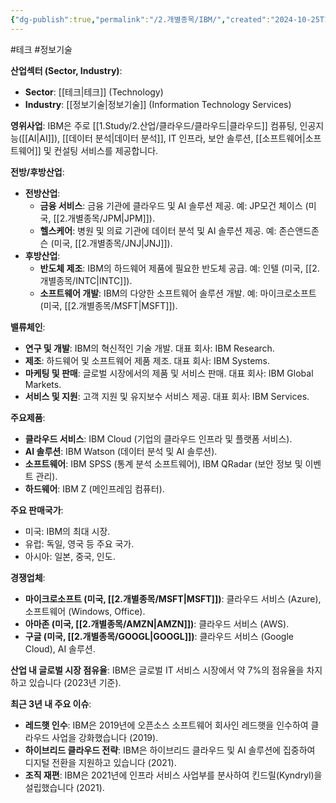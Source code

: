 ```yaml
---
{"dg-publish":true,"permalink":"/2.개별종목/IBM/","created":"2024-10-25T13:42:20.498+09:00","updated":"2025-07-29T21:37:04.752+09:00"}
---
```


#테크 #정보기술

**산업섹터 (Sector, Industry)**:

- **Sector**: [[테크\|테크]] (Technology)
- **Industry**: [[정보기술\|정보기술]] (Information Technology Services)

**영위사업**: IBM은 주로 [[1.Study/2.산업/클라우드/클라우드\|클라우드]] 컴퓨팅, 인공지능([[AI\|AI]]), [[데이터 분석\|데이터 분석]], IT 인프라, 보안 솔루션, [[소프트웨어\|소프트웨어]] 및 컨설팅 서비스를 제공합니다.

**전방/후방산업**:

- **전방산업**:
    - **금융 서비스**: 금융 기관에 클라우드 및 AI 솔루션 제공. 예: JP모건 체이스 (미국, [[2.개별종목/JPM\|JPM]]).
    - **헬스케어**: 병원 및 의료 기관에 데이터 분석 및 AI 솔루션 제공. 예: 존슨앤드존슨 (미국, [[2.개별종목/JNJ\|JNJ]]).
- **후방산업**:
    - **반도체 제조**: IBM의 하드웨어 제품에 필요한 반도체 공급. 예: 인텔 (미국, [[2.개별종목/INTC\|INTC]]).
    - **소프트웨어 개발**: IBM의 다양한 소프트웨어 솔루션 개발. 예: 마이크로소프트 (미국, [[2.개별종목/MSFT\|MSFT]]).

**밸류체인**:

- **연구 및 개발**: IBM의 혁신적인 기술 개발. 대표 회사: IBM Research.
- **제조**: 하드웨어 및 소프트웨어 제품 제조. 대표 회사: IBM Systems.
- **마케팅 및 판매**: 글로벌 시장에서의 제품 및 서비스 판매. 대표 회사: IBM Global Markets.
- **서비스 및 지원**: 고객 지원 및 유지보수 서비스 제공. 대표 회사: IBM Services.

**주요제품**:

- **클라우드 서비스**: IBM Cloud (기업의 클라우드 인프라 및 플랫폼 서비스).
- **AI 솔루션**: IBM Watson (데이터 분석 및 AI 솔루션).
- **소프트웨어**: IBM SPSS (통계 분석 소프트웨어), IBM QRadar (보안 정보 및 이벤트 관리).
- **하드웨어**: IBM Z (메인프레임 컴퓨터).

**주요 판매국가**:

- 미국: IBM의 최대 시장.
- 유럽: 독일, 영국 등 주요 국가.
- 아시아: 일본, 중국, 인도.

**경쟁업체**:

- **마이크로소프트 (미국, [[2.개별종목/MSFT\|MSFT]])**: 클라우드 서비스 (Azure), 소프트웨어 (Windows, Office).
- **아마존 (미국, [[2.개별종목/AMZN\|AMZN]])**: 클라우드 서비스 (AWS).
- **구글 (미국, [[2.개별종목/GOOGL\|GOOGL]])**: 클라우드 서비스 (Google Cloud), AI 솔루션.

**산업 내 글로벌 시장 점유율**: IBM은 글로벌 IT 서비스 시장에서 약 7%의 점유율을 차지하고 있습니다 (2023년 기준).

**최근 3년 내 주요 이슈**:

- **레드햇 인수**: IBM은 2019년에 오픈소스 소프트웨어 회사인 레드햇을 인수하여 클라우드 사업을 강화했습니다 (2019).
- **하이브리드 클라우드 전략**: IBM은 하이브리드 클라우드 및 AI 솔루션에 집중하여 디지털 전환을 지원하고 있습니다 (2021).
- **조직 재편**: IBM은 2021년에 인프라 서비스 사업부를 분사하여 킨드릴(Kyndryl)을 설립했습니다 (2021).